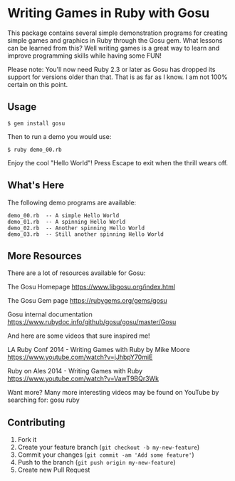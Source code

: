 # Writing Games in Ruby with Gosu

This package contains several simple demonstration programs for creating
simple games and graphics in Ruby through the Gosu gem. What lessons can be
learned from this? Well writing games is a great way to learn and improve
programming skills while having some FUN!

Please note: You'll now need Ruby 2.3 or later as Gosu has dropped its
support for versions older than that. That is as far as I know. I am not 100%
certain on this point.

## Usage

    $ gem install gosu

Then to run a demo you would use:

    $ ruby demo_00.rb

Enjoy the cool "Hello World"! Press Escape to exit when the thrill wears off.


## What's Here

The following demo programs are available:

    demo_00.rb  -- A simple Hello World
    demo_01.rb  -- A spinning Hello World
    demo_02.rb  -- Another spinning Hello World
    demo_03.rb  -- Still another spinning Hello World


## More Resources

There are a lot of resources available for Gosu:

The Gosu Homepage
https://www.libgosu.org/index.html

The Gosu Gem page
https://rubygems.org/gems/gosu

Gosu internal documentation
https://www.rubydoc.info/github/gosu/gosu/master/Gosu

And here are some videos that sure inspired me!

LA Ruby Conf 2014 - Writing Games with Ruby by Mike Moore
https://www.youtube.com/watch?v=jJhbpY70miE

Ruby on Ales 2014 - Writing Games with Ruby
https://www.youtube.com/watch?v=VawT9BQr3Wk

Want more? Many more interesting videos may be found on YouTube by
searching for: gosu ruby


## Contributing

1. Fork it
2. Create your feature branch (`git checkout -b my-new-feature`)
3. Commit your changes (`git commit -am 'Add some feature'`)
4. Push to the branch (`git push origin my-new-feature`)
5. Create new Pull Request
